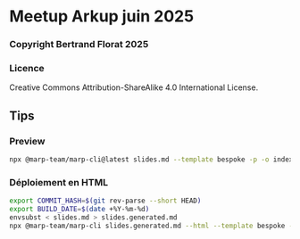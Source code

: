 # Meetup Arkup juin 2025

### Copyright Bertrand Florat 2025

### Licence
Creative Commons Attribution-ShareAlike 4.0 International License.

## Tips

### Preview

```bash
npx @marp-team/marp-cli@latest slides.md --template bespoke -p -o index.html
```

### Déploiement en HTML  

```bash
export COMMIT_HASH=$(git rev-parse --short HEAD)
export BUILD_DATE=$(date +%Y-%m-%d)
envsubst < slides.md > slides.generated.md
npx @marp-team/marp-cli slides.generated.md --html --template bespoke --allow-local-files -o index.html
```

